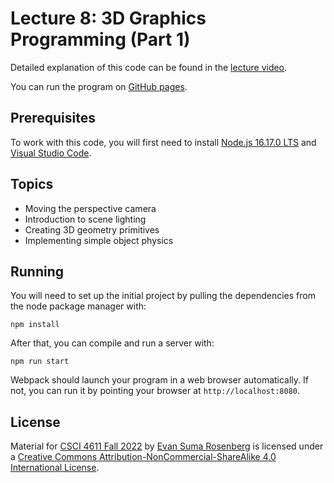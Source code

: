 # Lecture 8: 3D Graphics Programming (Part 1)

Detailed explanation of this code can be found in the [lecture video](https://mediaspace.umn.edu/media/t/1_7on1bfra).

You can run the program on [GitHub pages](https://csci-4611-fall-2022.github.io/Lecture-8).

## Prerequisites

To work with this code, you will first need to install [Node.js 16.17.0 LTS](https://nodejs.org/en/) and [Visual Studio Code](https://code.visualstudio.com/). 

## Topics

- Moving the perspective camera
- Introduction to scene lighting
- Creating 3D geometry primitives
- Implementing simple object physics

## Running

You will need to set up the initial project by pulling the dependencies from the node package manager with:

```
npm install
```

After that, you can compile and run a server with:

```
npm run start
```

Webpack should launch your program in a web browser automatically.  If not, you can run it by pointing your browser at `http://localhost:8080`.

## License

Material for [CSCI 4611 Fall 2022](https://csci-4611-fall-2022.github.io) by [Evan Suma Rosenberg](https://illusioneering.umn.edu/) is licensed under a [Creative Commons Attribution-NonCommercial-ShareAlike 4.0 International License](http://creativecommons.org/licenses/by-nc-sa/4.0/).